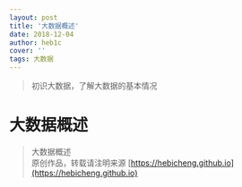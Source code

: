 ```yaml
---
layout: post
title: '大数据概述'
date: 2018-12-04
author: heb1c
cover: ''
tags: 大数据
---
```


> 初识大数据，了解大数据的基本情况

# 大数据概述  


> 大数据概述   
> 原创作品，转载请注明来源 [https://hebicheng.github.io](https://hebicheng.github.io)